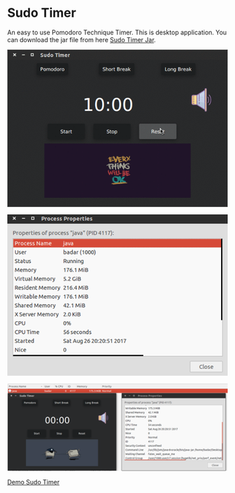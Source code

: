 # Sudo Timer
 
An easy to use Pomodoro Technique Timer. This is desktop application. You can download the jar file from here [Sudo Timer Jar](/jar/SudoTimerv2.jar).


![Sudo Timer](/gif/SudoTimer.gif) 


![App Properties](/gif/PropertiesUsage.png) 


![System Monitor Memory Usage](/gif/SystemMonitorMemoryUsage.png) 

[Demo Sudo Timer](https://youtu.be/vSZ8ihsFNYs)
